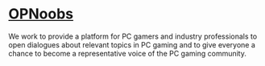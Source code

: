 [OPNoobs](http://opnoobs.com/)
==============================

We work to provide a platform for PC gamers and industry professionals to open dialogues about relevant topics in PC gaming and to give everyone a chance to become a representative voice of the PC gaming community.
